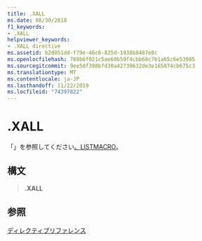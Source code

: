 ```yaml
---
title: .XALL
ms.date: 08/30/2018
f1_keywords:
- .XALL
helpviewer_keywords:
- .XALL directive
ms.assetid: b2d851dd-f79e-46c6-825d-1938b8487e8c
ms.openlocfilehash: 788b6f021c5ae60b59f4cbb68c7b1a65c6e53985
ms.sourcegitcommit: 9ee5df398bfd30a42739632de3e165874cb675c3
ms.translationtype: MT
ms.contentlocale: ja-JP
ms.lasthandoff: 11/22/2019
ms.locfileid: "74397822"
---
```

# <a name="xall"></a>.XALL

「」を参照してください[。LISTMACRO](../../assembler/masm/dot-listmacro.md)。

## <a name="syntax"></a>構文

> **.XALL**

## <a name="see-also"></a>参照

[ディレクティブリファレンス](directives-reference.md)
